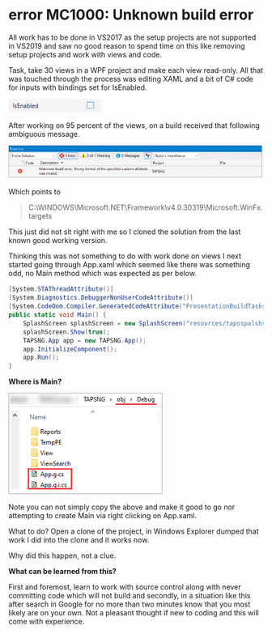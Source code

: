 # error MC1000: Unknown build error

All work has to be done in VS2017 as the setup projects are not supported in VS2019 and saw no good reason to spend time on this like removing setup projects and work with views and code.

Task, take 30 views in a WPF project and make each view read-only. All that was touched through the process was editing XAML and a bit of C# code for inputs with bindings set for IsEnabled.

![image](assets/IsEnabled.png)

After working on 95 percent of the views, on a build received that following ambiguous message.

![image](assets/BinaryError.png)

Which points to 

> C:\WINDOWS\Microsoft.NET\Framework\v4.0.30319\Microsoft.WinFx.targets

This just did not sit right with me so I cloned the solution from the last known good working version.

Thinking this was not something to do with work done on views I next started going through App.xaml which seemed like there was something odd, no Main method which was expected as per below.

```csharp
[System.STAThreadAttribute()]
[System.Diagnostics.DebuggerNonUserCodeAttribute()]
[System.CodeDom.Compiler.GeneratedCodeAttribute("PresentationBuildTasks", "4.0.0.0")]
public static void Main() {
    SplashScreen splashScreen = new SplashScreen("resources/tapsspalshscreen.png");
    splashScreen.Show(true);
    TAPSNG.App app = new TAPSNG.App();
    app.InitializeComponent();
    app.Run();
}
```
**Where is Main?**

![image](assets/WhereIsMain.png)


Note you can not simply copy the above and make it good to go nor attempting to create Main via right clicking on App.xaml.

What to do? Open a clone of the project, in Windows Explorer dumped that work I did into the clone and it works now.

Why did this happen, not a clue.

**What can be learned from this?**

First and foremost, learn to work with source control along with never committing code which will not build and secondly, in a situation like this after search in Google for no more than two minutes know that you most likely are on your own. Not a pleasant thought if new to coding and this will come with experience.

